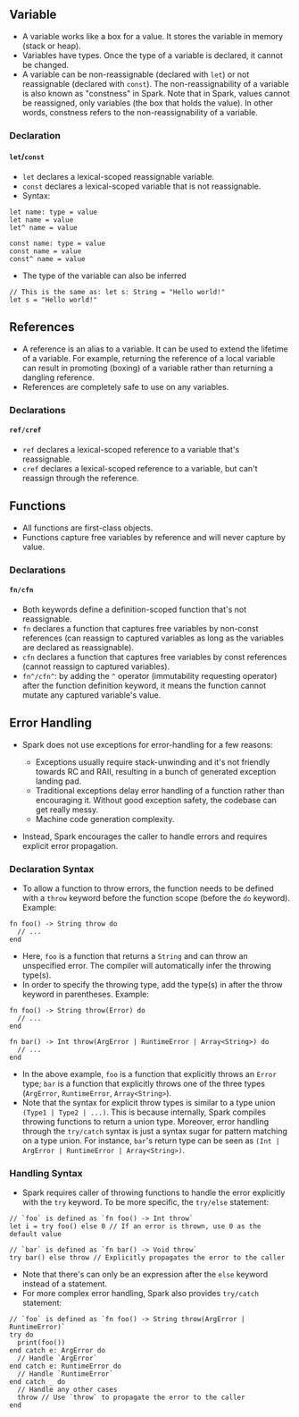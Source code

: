 ## Variable
- A variable works like a box for a value. It stores the variable in memory (stack or heap).
- Variables have types. Once the type of a variable is declared, it cannot be changed.
- A variable can be non-reassignable (declared with `let`) or not reassignable (declared with `const`). The non-reassignability of a variable is also known as "constness" in Spark. Note that in Spark, values cannot be reassigned, only variables (the box that holds the value). In other words, constness refers to the non-reassignability of a variable.

### Declaration
#### `let`/`const`
- `let` declares a lexical-scoped reassignable variable.
- `const` declares a lexical-scoped variable that is not reassignable.
- Syntax:
```spark
let name: type = value
let name = value
let^ name = value
```
```spark
const name: type = value
const name = value
const^ name = value
```
- The type of the variable can also be inferred
```spark
// This is the same as: let s: String = "Hello world!"
let s = "Hello world!"
```

## References
- A reference is an alias to a variable. It can be used to extend the lifetime of a variable. For example, returning the reference of a local variable can result in promoting (boxing) of a variable rather than returning a dangling reference.
- References are completely safe to use on any variables.

### Declarations
#### `ref/cref`
- `ref` declares a lexical-scoped reference to a variable that's reassignable.
- `cref` declares a lexical-scoped reference to a variable, but can't reassign through the reference.


## Functions
- All functions are first-class objects.
- Functions capture free variables by reference and will never capture by value.

### Declarations
#### `fn/cfn`
- Both keywords define a definition-scoped function that's not reassignable.
- `fn` declares a function that captures free variables by non-const references (can reassign to captured variables as long as the variables are declared as reassignable).
- `cfn` declares a function that captures free variables by const references (cannot reassign to captured variables).
- `fn^/cfn^`: by adding the `^` operator (immutability requesting operator) after the function definition keyword, it means the function cannot mutate any captured variable's value.

## Error Handling
- Spark does not use exceptions for error-handling for a few reasons:
  - Exceptions usually require stack-unwinding and it's not friendly towards RC and RAII, resulting in a bunch of generated exception landing pad.
  - Traditional exceptions delay error handling of a function rather than encouraging it. Without good exception safety, the codebase can get really messy.
  - Machine code generation complexity.


- Instead, Spark encourages the caller to handle errors and requires explicit error propagation.


### Declaration Syntax
- To allow a function to throw errors, the function needs to be defined with a `throw` keyword before the function scope (before the `do` keyword). Example:
```spark
fn foo() -> String throw do
  // ...
end
```
- Here, `foo` is a function that returns a `String` and can throw an unspecified error. The compiler will automatically infer the throwing type(s).
- In order to specify the throwing type, add the type(s) in after the throw keyword in parentheses. Example:
```spark
fn foo() -> String throw(Error) do
  // ...
end

fn bar() -> Int throw(ArgError | RuntimeError | Array<String>) do
  // ...
end
```
- In the above example, `foo` is a function that explicitly throws an `Error` type; `bar` is a function that explicitly throws one of the three types (`ArgError`, `RuntimeError`, `Array<String>`).
- Note that the syntax for explicit throw types is similar to a type union `(Type1 | Type2 | ...)`. This is because internally, Spark compiles throwing functions to return a union type. Moreover, error handling through the `try/catch` syntax is just a syntax sugar for pattern matching on a type union. For instance, `bar`'s return type can be seen as `(Int | ArgError | RuntimeError | Array<String>)`.

### Handling Syntax
- Spark requires caller of throwing functions to handle the error explicitly with the `try` keyword. To be more specific, the `try/else` statement:
```spark
// `foo` is defined as `fn foo() -> Int throw`
let i = try foo() else 0 // If an error is thrown, use 0 as the default value

// `bar` is defined as `fn bar() -> Void throw`
try bar() else throw // Explicitly propagates the error to the caller
```
- Note that there's can only be an expression after the `else` keyword instead of a statement.
- For more complex error handling, Spark also provides `try/catch` statement:
```spark
// `foo` is defined as `fn foo() -> String throw(ArgError | RuntimeError)`
try do
  print(foo())
end catch e: ArgError do
  // Handle `ArgError`
end catch e: RuntimeError do
  // Handle `RuntimeError`
end catch _ do
  // Handle any other cases
  throw // Use `throw` to propagate the error to the caller
end
```
